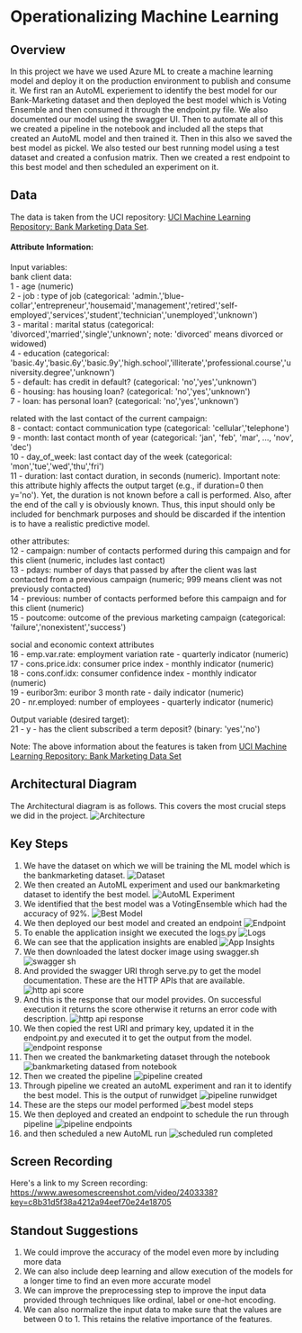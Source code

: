 # Operationalizing Machine Learning

## Overview
In this project we have we used Azure ML to create a machine learning model and deploy it on the production environment to publish and consume it. We first ran an AutoML experiement to identify the best model for our Bank-Marketing dataset and then deployed the best model which is Voting Ensemble and then consumed it through the endpoint.py file. We also documented our model using the swagger UI. Then to automate all of this we created a pipeline in the notebook and included all the steps that created an AutoML model and then trained it. Then in this also we saved the best model as pickel. We also tested our best running model using a test dataset and created a confusion matrix. Then we created a rest endpoint to this best model and then scheduled an experiment on it.

## Data
The data is taken from the UCI repository: [UCI Machine Learning Repository: Bank Marketing Data Set](https://archive.ics.uci.edu/ml/datasets/Bank+Marketing). 


#### Attribute Information:

Input variables:  
bank client data:  
1 - age (numeric)  
2 - job : type of job (categorical: 'admin.','blue-collar','entrepreneur','housemaid','management','retired','self-employed','services','student','technician','unemployed','unknown')  
3 - marital : marital status (categorical: 'divorced','married','single','unknown'; note: 'divorced' means divorced or widowed)  
4 - education (categorical: 'basic.4y','basic.6y','basic.9y','high.school','illiterate','professional.course','university.degree','unknown')  
5 - default: has credit in default? (categorical: 'no','yes','unknown')  
6 - housing: has housing loan? (categorical: 'no','yes','unknown')  
7 - loan: has personal loan? (categorical: 'no','yes','unknown')  

related with the last contact of the current campaign:  
8 - contact: contact communication type (categorical: 'cellular','telephone')  
9 - month: last contact month of year (categorical: 'jan', 'feb', 'mar', ..., 'nov', 'dec')  
10 - day_of_week: last contact day of the week (categorical: 'mon','tue','wed','thu','fri')  
11 - duration: last contact duration, in seconds (numeric). Important note: this attribute highly affects the output target (e.g., if duration=0 then y='no'). Yet, the duration is not known before a call is performed. Also, after the end of the call y is obviously known. Thus, this input should only be included for benchmark purposes and should be discarded if the intention is to have a realistic predictive model.  

other attributes:  
12 - campaign: number of contacts performed during this campaign and for this client (numeric, includes last contact)  
13 - pdays: number of days that passed by after the client was last contacted from a previous campaign (numeric; 999 means client was not previously contacted)  
14 - previous: number of contacts performed before this campaign and for this client (numeric)  
15 - poutcome: outcome of the previous marketing campaign (categorical: 'failure','nonexistent','success')  

social and economic context attributes  
16 - emp.var.rate: employment variation rate - quarterly indicator (numeric)  
17 - cons.price.idx: consumer price index - monthly indicator (numeric)  
18 - cons.conf.idx: consumer confidence index - monthly indicator (numeric)  
19 - euribor3m: euribor 3 month rate - daily indicator (numeric)  
20 - nr.employed: number of employees - quarterly indicator (numeric)  
  
Output variable (desired target):  
21 - y - has the client subscribed a term deposit? (binary: 'yes','no')

Note: The above information about the features is taken from [UCI Machine Learning Repository: Bank Marketing Data Set](https://archive.ics.uci.edu/ml/datasets/Bank+Marketing)



## Architectural Diagram
The Architectural diagram is as follows. This covers the most crucial steps we did in the project. 
![Architecture](Architecture.png)

## Key Steps
1. We have the dataset on which we will be training the ML model which is the bankmarketing dataset.
![Dataset](1%20dataset.png)
2. We then created an AutoML experiment and used our bankmarketing dataset to identify the best model.
![AutoML Experiment](2%20automl%20finished.png)
3. We identified that the best model was a VotingEnsemble which had the accuracy of 92%.
![Best Model](3%20best%20model.png)
4. We then deployed our best model and created an endpoint
![Endpoint](4%20endpoint%20deployed.png)
5. To enable the application insight we executed the logs.py
![Logs](5%20logs.py.png)
6. We can see that the application insights are enabled
![App Insights](6%20app%20insight%20enabled.png)
7. We then downloaded the latest docker image using swagger.sh
![swagger sh](swagger%20sh.png)
9. And provided the swagger URI throgh serve.py to get the model documentation. These are the HTTP APIs that are available.
![http api score](7%20http%20api%20score.png)
10. And this is the response that our model provides. On successful execution it returns the score otherwise it returns an error code with description.
![http api response](8%20http%20api%20response.png)
11. We then copied the rest URI and primary key, updated it in the endpoint.py and executed it to get the output from the model.
![endpoint response](9%20endpoint%20response.png)
12. Then we created the bankmarketing dataset through the notebook
![bankmarketing datased from notebook](12%20bankmarketing%20datased%20from%20notebook.png)
13. Then we created the pipeline
![pipeline created](10%20pipeline%20created.png)
14. Through pipeline we created an autoML experiment and ran it to identify the best model. This is the output of runwidget
![pipeline runwidget](14%20pipeline%20runwidget.png)
15. These are the steps our model performed
![best model steps](best%20model%20steps.png)
16. We then deployed and created an endpoint to schedule the run through pipeline
![pipeline endpoints](11%20pipeline%20endpoints.png)
17. and then scheduled a new AutoML run
![scheduled run completed](16%20scheduled%20run%20completed.png)


## Screen Recording
Here's a link to my Screen recording: https://www.awesomescreenshot.com/video/2403338?key=c8b31d5f38a4212a94eef70e24e18705

## Standout Suggestions
1. We could improve the accuracy of the model even more by including more data
2. We can also include deep learning and allow execution of the models for a longer time to find an even more accurate model
3. We can improve the preprocessing step to improve the input data provided through techniques like ordinal, label or one-hot encoding.
4. We can also normalize the input data to make sure that the values are between 0 to 1. This retains the relative importance of the features.
